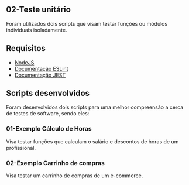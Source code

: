 ## 02-Teste unitário

Foram utilizados dois scripts que visam testar funções ou módulos individuais isoladamente.

## Requisitos

- [NodeJS](https://nodejs.org/en)
- [Documentação ESLint](https://eslint.org/docs/latest/use/getting-started)
- [Documentação JEST](https://jestjs.io/docs/getting-started)

## Scripts desenvolvidos

Foram desenvolvidos dois scripts para uma melhor compreensão a cerca de testes de software, sendo eles: 

### 01-Exemplo Cálculo de Horas

Visa testar funções que calculam o salário e descontos de horas de um profissional.

### 02-Exemplo Carrinho de compras

Visa testar um carrinho de compras de um e-commerce.



